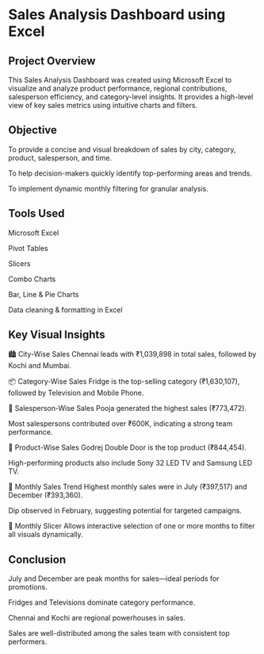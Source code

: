 # Sales Analysis Dashboard using Excel

## Project Overview
This Sales Analysis Dashboard was created using Microsoft Excel to visualize and analyze product performance, regional contributions, salesperson efficiency, and category-level insights. It provides a high-level view of key sales metrics using intuitive charts and filters.


## Objective

To provide a concise and visual breakdown of sales by city, category, product, salesperson, and time.

To help decision-makers quickly identify top-performing areas and trends.

To implement dynamic monthly filtering for granular analysis.

## Tools Used

Microsoft Excel

Pivot Tables

Slicers

Combo Charts

Bar, Line & Pie Charts

Data cleaning & formatting in Excel

 ## Key Visual Insights
 
🏙️ City-Wise Sales
Chennai leads with ₹1,039,898 in total sales, followed by Kochi and Mumbai.

📦 Category-Wise Sales
Fridge is the top-selling category (₹1,630,107), followed by Television and Mobile Phone.

👤 Salesperson-Wise Sales
Pooja generated the highest sales (₹773,472).

Most salespersons contributed over ₹600K, indicating a strong team performance.

📱 Product-Wise Sales
Godrej Double Door is the top product (₹844,454).

High-performing products also include Sony 32 LED TV and Samsung LED TV.

📅 Monthly Sales Trend
Highest monthly sales were in July (₹397,517) and December (₹393,360).

Dip observed in February, suggesting potential for targeted campaigns.

🔘 Monthly Slicer
Allows interactive selection of one or more months to filter all visuals dynamically.

## Conclusion

July and December are peak months for sales—ideal periods for promotions.

Fridges and Televisions dominate category performance.

Chennai and Kochi are regional powerhouses in sales.

Sales are well-distributed among the sales team with consistent top performers.

